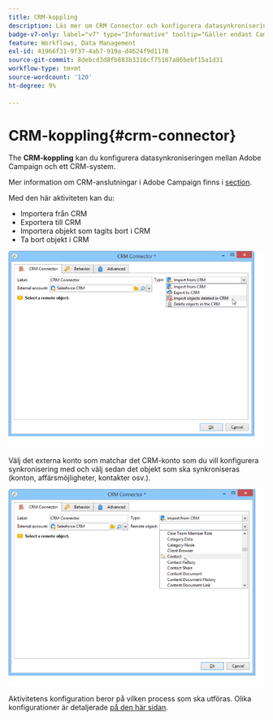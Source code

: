 ```yaml
---
title: CRM-koppling
description: Läs mer om CRM Connector och konfigurera datasynkronisering
badge-v7-only: label="v7" type="Informative" tooltip="Gäller endast Campaign Classic v7"
feature: Workflows, Data Management
exl-id: 41966f31-9f37-4ab7-919a-d4624f9d1178
source-git-commit: 8debcd3d8fb883b3316cf75187a86bebf15a1d31
workflow-type: tm+mt
source-wordcount: '120'
ht-degree: 9%

---
```


# CRM-koppling{#crm-connector}



The **CRM-koppling** kan du konfigurera datasynkroniseringen mellan Adobe Campaign och ett CRM-system.

Mer information om CRM-anslutningar i Adobe Campaign finns i [section](../../platform/using/crm-connectors.md).

Med den här aktiviteten kan du:

* Importera från CRM
* Exportera till CRM
* Importera objekt som tagits bort i CRM
* Ta bort objekt i CRM

![](assets/crm_task_select_op.png)

Välj det externa konto som matchar det CRM-konto som du vill konfigurera synkronisering med och välj sedan det objekt som ska synkroniseras (konton, affärsmöjligheter, kontakter osv.).

![](assets/crm_task_select_obj.png)

Aktivitetens konfiguration beror på vilken process som ska utföras. Olika konfigurationer är detaljerade [på den här sidan](../../platform/using/crm-data-sync.md).
